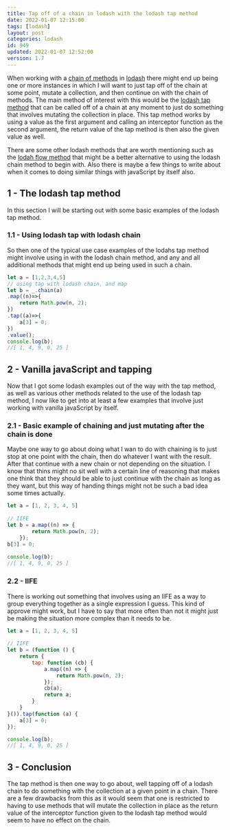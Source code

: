 ```yaml
---
title: Tap off of a chain in lodash with the lodash tap method
date: 2022-01-07 12:15:00
tags: [lodash]
layout: post
categories: lodash
id: 949
updated: 2022-01-07 12:52:00
version: 1.7
---
```


When working with a [chain of methods](/2018/11/11/lodash_chain/) in [lodash](https://en.wikipedia.org/wiki/Lodash) there might end up being one or more instances in which I will want to just tap off of the chain at some point, mutate a collection, and then continue on with the chain of methods. The main method of interest with this would be the [lodash tap method](https://lodash.com/docs/4.17.15#tap) that can be called off of a chain at any moment to just do something that involves mutating the collection in place. This tap method works by using a value as the first argument and calling an interceptor function as the second argument, the return value of the tap method is then also the given value as well. 

There are some other lodash methods that are worth mentioning such as the [lodah flow method](/2018/11/19/lodash_flow/) that might be a better alternative to using the lodash chain method to begin with. Also there is maybe a few things to write about when it comes to doing similar things with javaScript by itself also.

<!-- more -->

## 1 - The lodash tap method

In this section I will be starting out with some basic examples of the lodash tap method.

### 1.1 - Using lodash tap with lodash chain 

So then one of the typical use case examples of the lodahs tap method might involve using in with the lodash chain method, and any and all additional methods that might end up being used in such a chain.

```js
let a = [1,2,3,4,5]
// using tap with lodash chain, and map
let b = _.chain(a)
.map((n)=>{
    return Math.pow(n, 2);
})
.tap((a)=>{
    a[3] = 0;
})
.value();
console.log(b);
//[ 1, 4, 9, 0, 25 ]
```

## 2 - Vanilla javaScript and tapping

Now that I got some lodash examples out of the way with the tap method, as well as various other methods related to the use of the lodash tap method, I now like to get into at least a few examples that involve just working with vanilla javaScript by itself.

### 2.1 - Basic example of chaining and just mutating after the chain is done

Maybe one way to go about doing what I wan to do with chaining is to just stop at one point with the chain, then do whatever I want with the result. After that continue with a new chain or not depending on the situation. I know that thins might no sit well with a certain line of reasoning that makes one think that they should be able to just continue with the chain as long as they want, but this way of handing things might not be such a bad idea some times actually.

```js
let a = [1, 2, 3, 4, 5]
 
// IIFE
let b = a.map((n) => {
        return Math.pow(n, 2);
    });
b[3] = 0;
 
console.log(b);
//[ 1, 4, 9, 0, 25 ]
```

### 2.2 - IIFE

There is working out something that involves using an IIFE as a way to group everything together as a single expression I guess. This kind of approve might work, but I have to say that more often than not it might just be making the situation more complex than it needs to be.

```js
let a = [1, 2, 3, 4, 5]
 
// IIFE
let b = (function () {
    return {
        tap: function (cb) {
            a.map((n) => {
                return Math.pow(n, 2);
            });
            cb(a);
            return a;
        }
    }
}()).tap(function (a) {
    a[3] = 0;
});

console.log(b);
//[ 1, 4, 9, 0, 25 ]
```

## 3 - Conclusion

The tap method is then one way to go about, well tapping off of a lodash chain to do something with the collection at a given point in a chain. There are a few drawbacks from this as it would seem that one is restricted to having to use methods that will mutate the collection in place as the return value of the interceptor function given to the lodash tap method would seem to have no effect on the chain.